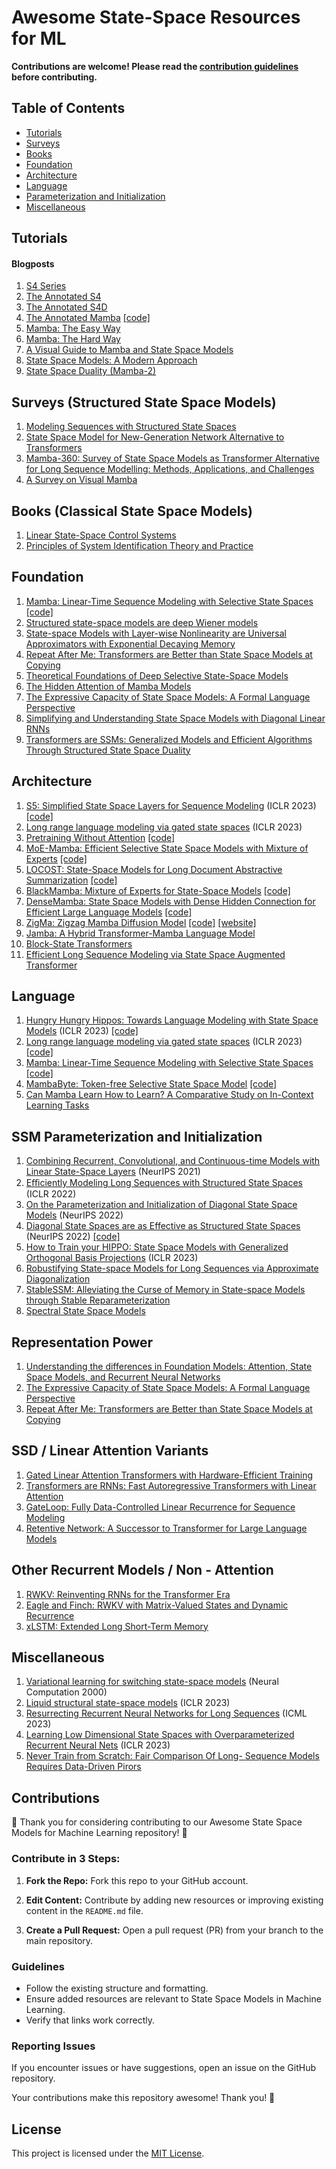 # Awesome State-Space Resources for ML

**Contributions are welcome! Please read the [contribution guidelines](#contributions) before contributing.**

## Table of Contents

- [Tutorials](#tutorials)
- [Surveys](#surveys)
- [Books](#books)
- [Foundation](#foundation)
- [Architecture](#architecture)
- [Language](#language)
- [Parameterization and Initialization](#ssm-parameterization-and-initialization)
- [Miscellaneous](#miscellaneous)

## Tutorials <a name="tutorials"></a>

#### Blogposts
1. [S4 Series](https://hazyresearch.stanford.edu/blog/2022-01-14-s4-1)
2. [The Annotated S4](https://srush.github.io/annotated-s4/)
3. [The Annotated S4D](https://srush.github.io/annotated-s4/s4d.html)
4. [The Annotated Mamba](https://srush.github.io/annotated-mamba/hard.html) [[code]](https://github.com/srush/annotated-mamba)
5. [Mamba: The Easy Way](https://jackcook.com/2024/02/23/mamba.html)
6. [Mamba: The Hard Way](https://srush.github.io/annotated-mamba/hard.html)
7. [A Visual Guide to Mamba and State Space Models](https://open.substack.com/pub/maartengrootendorst/p/a-visual-guide-to-mamba-and-state)
8. [State Space Models: A Modern Approach](https://probml.github.io/ssm-book/root.html)
9. [State Space Duality (Mamba-2)](https://tridao.me/blog/2024/mamba2-part1-model/)


## Surveys (Structured State Space Models) <a name="surveys"></a>
1. [Modeling Sequences with Structured State Spaces](https://www.proquest.com/docview/2880853867?pq-origsite=gscholar&fromopenview=true&sourcetype=Dissertations%20&%20Theses)
2. [State Space Model for New-Generation Network Alternative to Transformers](https://arxiv.org/abs/2404.09516)
3. [Mamba-360: Survey of State Space Models as Transformer Alternative for Long Sequence Modelling: Methods, Applications, and Challenges](https://arxiv.org/abs/2404.16112)
4. [A Survey on Visual Mamba](https://arxiv.org/abs/2404.15956)

## Books (Classical State Space Models) <a name="books"></a>
1. [Linear State-Space Control Systems](https://onlinelibrary.wiley.com/doi/book/10.1002/9780470117873)
2. [Principles of System Identification Theory and Practice](https://www.taylorfrancis.com/books/mono/10.1201/9781315222509/principles-system-identification-arun-tangirala)

## Foundation
1. [Mamba: Linear-Time Sequence Modeling with Selective State Spaces](https://arxiv.org/abs/2312.00752) [[code]](https://github.com/state-spaces/mamba)
2. [Structured state-space models are deep Wiener models](https://arxiv.org/abs/2312.06211)
3. [State-space Models with Layer-wise Nonlinearity are Universal Approximators with Exponential Decaying Memory](https://arxiv.org/abs/2309.13414)
4. [Repeat After Me: Transformers are Better than State Space Models at Copying](https://arxiv.org/abs/2402.01032)
5. [Theoretical Foundations of Deep Selective State-Space Models](https://arxiv.org/abs/2402.19047)
6. [The Hidden Attention of Mamba Models](https://arxiv.org/abs/2403.01590)
7. [The Expressive Capacity of State Space Models: A Formal Language Perspective](https://arxiv.org/abs/2405.17394)
8. [Simplifying and Understanding State Space Models with Diagonal Linear RNNs](https://arxiv.org/abs/2212.00768)
9. [Transformers are SSMs: Generalized Models and Efficient Algorithms Through Structured State Space Duality](https://arxiv.org/abs/2405.21060)

## Architecture
1. [S5: Simplified State Space Layers for Sequence Modeling](https://arxiv.org/abs/2208.04933) (ICLR 2023) [[code]](https://github.com/lindermanlab/S5)
2. [Long range language modeling via gated state spaces](https://arxiv.org/abs/2206.13947) (ICLR 2023)
3. [Pretraining Without Attention](https://arxiv.org/abs/2212.10544) [[code]](https://github.com/jxiw/BiGS)
4. [MoE-Mamba: Efficient Selective State Space Models with Mixture of Experts](https://arxiv.org/abs/2401.04081) [[code]](https://github.com/llm-random/llm-random)
5. [LOCOST: State-Space Models for Long Document Abstractive Summarization](https://arxiv.org/abs/2401.17919) [[code]](https://github.com/flbbb/locost-summarization)
6. [BlackMamba: Mixture of Experts for State-Space Models](https://arxiv.org/abs/2402.01771) [[code]](https://github.com/Zyphra/BlackMamba)
7. [DenseMamba: State Space Models with Dense Hidden Connection for Efficient Large Language Models](https://arxiv.org/abs/2403.00818) [[code]](https://github.com/WailordHe/DenseSSM)
8. [ZigMa: Zigzag Mamba Diffusion Model](https://arxiv.org/abs/2403.13802) [[code]](https://github.com/CompVis/zigma) [[website]](https://taohu.me/zigma/)
9. [Jamba: A Hybrid Transformer-Mamba Language Model](https://arxiv.org/abs/2403.19887)
10. [Block-State Transformers](https://arxiv.org/abs/2306.09539)
11. [Efficient Long Sequence Modeling via State Space Augmented Transformer](https://arxiv.org/abs/2212.08136)
   
## Language
1. [Hungry Hungry Hippos: Towards Language Modeling with State Space Models](https://arxiv.org/abs/2212.14052) (ICLR 2023) [[code]](https://github.com/HazyResearch/H3)
2. [Long range language modeling via gated state spaces](https://arxiv.org/abs/2206.13947) (ICLR 2023) [[code]](https://github.com/lucidrains/gated-state-spaces-pytorch.git)
3. [Mamba: Linear-Time Sequence Modeling with Selective State Spaces](https://arxiv.org/abs/2312.00752) [[code]](https://github.com/state-spaces/mamba)
4. [MambaByte: Token-free Selective State Space Model](https://arxiv.org/abs/2401.13660) [[code]](https://github.com/lucidrains/MEGABYTE-pytorch)
5. [Can Mamba Learn How to Learn? A Comparative Study on In-Context Learning Tasks](https://arxiv.org/abs/2402.04248)

## SSM Parameterization and Initialization
1. [Combining Recurrent, Convolutional, and Continuous-time Models with Linear State-Space Layers](https://arxiv.org/abs/2110.13985) (NeurIPS 2021)
2. [Eﬃciently Modeling Long Sequences with Structured State Spaces](https://arxiv.org/abs/2110.13985) (ICLR 2022)
3. [On the Parameterization and Initialization of Diagonal State Space Models](https://arxiv.org/abs/2206.11893) (NeurIPS 2022)
4. [Diagonal State Spaces are as Effective as Structured State Spaces](https://arxiv.org/abs/2203.14343) (NeurIPS 2022) [[code]](https://github.com/ag1988/dss)
5. [How to Train your HIPPO: State Space Models with Generalized Orthogonal Basis Projections](https://arxiv.org/abs/2206.12037) (ICLR 2023)
7. [Robustifying State-space Models for Long Sequences via Approximate Diagonalization](https://arxiv.org/abs/2310.01698)
8. [StableSSM: Alleviating the Curse of Memory in State-space Models through Stable Reparameterization](https://arxiv.org/abs/2311.14495)
9. [Spectral State Space Models](https://arxiv.org/abs/2312.06837)

## Representation Power
1. [Understanding the differences in Foundation Models: Attention, State Space Models, and Recurrent Neural Networks](https://arxiv.org/abs/2405.15731)
2. [The Expressive Capacity of State Space Models: A Formal Language Perspective](https://arxiv.org/abs/2405.17394)
3. [Repeat After Me: Transformers are Better than State Space Models at Copying](https://arxiv.org/abs/2402.01032)

## SSD / Linear Attention Variants
1. [Gated Linear Attention Transformers with Hardware-Efficient Training](https://arxiv.org/abs/2312.06635)
2. [Transformers are RNNs: Fast Autoregressive Transformers with Linear Attention](https://arxiv.org/abs/2006.16236)
3. [GateLoop: Fully Data-Controlled Linear Recurrence for Sequence Modeling](https://arxiv.org/abs/2311.01927)
4. [Retentive Network: A Successor to Transformer for Large Language Models](https://arxiv.org/pdf/2307.08621)

## Other Recurrent Models / Non - Attention
1. [RWKV: Reinventing RNNs for the Transformer Era](https://arxiv.org/abs/2305.13048)
2. [Eagle and Finch: RWKV with Matrix-Valued States and Dynamic Recurrence](https://arxiv.org/abs/2404.05892)
3. [xLSTM: Extended Long Short-Term Memory](https://arxiv.org/abs/2405.04517)

## Miscellaneous
1. [Variational learning for switching state-space models](https://www.cs.toronto.edu/~hinton/absps/switch.pdf) (Neural Computation 2000)
2. [Liquid structural state-space models](https://arxiv.org/abs/2209.12951) (ICLR 2023)
3. [Resurrecting Recurrent Neural Networks for Long Sequences](https://arxiv.org/abs/2303.06349) (ICML 2023)
4. [Learning Low Dimensional State Spaces with Overparameterized Recurrent Neural Nets](https://arxiv.org/abs/2210.14064) (ICLR 2023)
5. [Never Train from Scratch: Fair Comparison Of Long- Sequence Models Requires Data-Driven Pirors](https://arxiv.org/abs/2310.02980)



## Contributions

🎉 Thank you for considering contributing to our Awesome State Space Models for Machine Learning repository! 🚀

### Contribute in 3 Steps:

1. **Fork the Repo:**
   Fork this repo to your GitHub account.

2. **Edit Content:**
   Contribute by adding new resources or improving existing content in the `README.md` file.

3. **Create a Pull Request:**
   Open a pull request (PR) from your branch to the main repository.

### Guidelines

- Follow the existing structure and formatting.
- Ensure added resources are relevant to State Space Models in Machine Learning.
- Verify that links work correctly.

### Reporting Issues

If you encounter issues or have suggestions, open an issue on the GitHub repository.

Your contributions make this repository awesome! Thank you! 🙌

## License

This project is licensed under the [MIT License](LICENSE).
